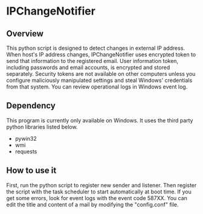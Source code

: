 # IPChangeNotifier
## Overview
This python script is designed to detect changes in external IP address. When host's IP address changes, IPChangeNotifier uses encrypted token to send that information to the registered email. User information token, including passwords and email accounts, is encrypted and stored separately. Security tokens are not available on other computers unless you configure maliciously manipulated settings and steal Windows' credentials from that system. You can review operational logs in Windows event log.

## Dependency
This program is currently only available on Windows. It uses the third party python libraries listed below. 
- pywin32
- wmi
- requests

## How to use it
First, run the python script to register new sender and listener. Then register the script with the task scheduler to start automatically at boot time. If you get some errors, look for event logs with the event code 587XX. You can edit the title and content of a mail by modifying the "config.conf" file.

